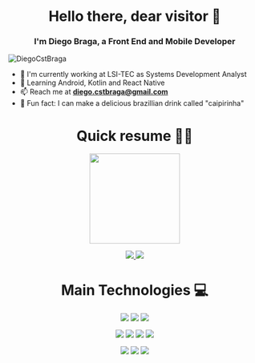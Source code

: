 <h1 align="center">Hello there, dear visitor 👋</h1>
<h3 align="center">I'm Diego Braga, a Front End and Mobile Developer</h3>

<p align="left"> <img src="https://komarev.com/ghpvc/?username=DiegoCstBraga" alt="DiegoCstBraga" /> </p>

- 🔭 I'm currently working at LSI-TEC as Systems Development Analyst
- 🌱 Learning Android, Kotlin and React Native
- 📫 Reach me at **diego.cstbraga@gmail.com**
- 🍹 Fun fact: I can make a delicious brazillian drink called "caipirinha"

<h1 align="center">Quick resume 👨‍💻</h1>

<p align='center'>
  <a  href="https://github.com/DiegoCstBraga">
    <img height="180em" src="https://github-readme-stats.vercel.app/api?username=DiegoCstBraga&show_icons=true&include_all_commits=true&count_private=true" />
  </a>
</p>

<p align='center'>
  <a href = "mailto:diego.cstbraga@gmail.com" target="_blank">
    <img src="https://img.shields.io/badge/-Gmail-%23333?style=for-the-badge&logo=gmail&logoColor=white">
  </a>
  
  <a href="https://www.linkedin.com/in/DiegoCstBraga" target="_blank">
    <img src="https://img.shields.io/badge/-LinkedIn-%230077B5?style=for-the-badge&logo=linkedin&logoColor=white" target="_blank">
  </a>
</p>

<h1 align='center'> Main Technologies 💻 </h1>
<p align="center">
  <img src="https://img.shields.io/badge/Android-202020?style=for-the-badge&logo=android&logoColor=3DDC84">
  <img src="https://img.shields.io/badge/Kotlin-202020?style=for-the-badge&logo=kotlin&logoColor=7F52FF">
  <img src="https://img.shields.io/badge/React_Native-202020?style=for-the-badge&logo=react&logoColor=61DAFB">
</p>

<p align="center">
  <img src="https://img.shields.io/badge/html5-202020.svg?style=for-the-badge&logo=html5&logoColor=E34F26">
  <img src="https://img.shields.io/badge/css3-202020.svg?style=for-the-badge&logo=css3&logoColor=1572B6">
  <img src="https://img.shields.io/badge/JavaScript-202020?style=for-the-badge&logo=javascript&logoColor=F7DF1E">
  <img src="https://img.shields.io/badge/reactjs-202020?style=for-the-badge&logo=react&logoColor=61DAFB">
</p>

<p align="center">
  <img src="https://img.shields.io/badge/git-202020.svg?style=for-the-badge&logo=git&logoColor=F05032">
  <img src="https://img.shields.io/badge/github-202020.svg?style=for-the-badge&logo=github&logoColor=white">
  <img src="https://img.shields.io/badge/figma-202020.svg?style=for-the-badge&logo=figma&logoColor=white">
</p>
